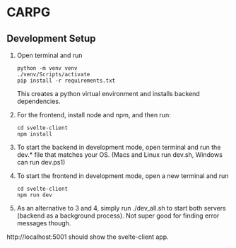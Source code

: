 # CARPG

## Development Setup
1. Open terminal and run
    ```
    python -m venv venv
    ./venv/Scripts/activate
    pip install -r requirements.txt
    ```
    This creates a python virtual environment and installs backend dependencies.

2. For the frontend, install node and npm, and then run:
    ```
    cd svelte-client
    npm install
    ```

3. To start the backend in development mode, open terminal and run the dev.* file that matches your OS. (Macs and Linux run dev.sh, Windows can run dev.ps1)

4. To start the frontend in development mode, open a new terminal and run
    ```
    cd svelte-client
    npm run dev
    ```

5. As an alternative to 3 and 4, simply run ./dev_all.sh to start both servers (backend as a background process). Not super good for finding error messages though.

http://localhost:5001 should show the svelte-client app.